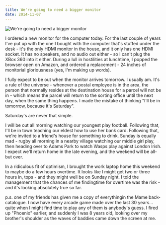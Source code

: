 ```yaml
---
title: We're going to need a bigger monitor
date: 2014-11-07
---
```


![We're going to need a bigger monitor](https://source.unsplash.com/0gkw_9fy0eQ/1600x900)

I ordered a new monitor for the computer today. For the last couple of years I've put up with the one I bought with the computer that's stuffed under the desk - it's the only HDMI monitor in the house, and it only has one HDMI socket. It has no speakers, and no audio out either - so I can't plug the XBox 360 into it either. During a lull in hostilities at lunchtime, I popped the browser open on Amazon, and ordered a replacement - 24 inches of monitorial gloriousness (yes, I'm making up words).

I fully expect to be out when the monitor arrives tomorrow. I usually am. It's a rule of the universe - whenever a postal employee is in the area, the person that normally resides at the destination house for a parcel will not be in - which means the parcel will return to the sorting office until the next day, when the same thing happens. I made the mistake of thinking "I'll be in tomorrow, because it's Saturday".

Saturday's are never that simple.

I will be out all morning watching our youngest play football. Following that, I'll be in town teaching our eldest how to use her bank card. Following that, we're invited to a friend's house for something to drink. Sunday is equally mad - rugby all morning in a nearby village watching our middle girl play, then heading over to Adams Park to watch Wasps play against London Irish. I expect we'll return home in the late evening, and the weekend will be all-but over.

In a ridiculous fit of optimism, I brought the work laptop home this weekend to maybe do a few hours overtime. It looks like I might get two or three hours in, tops - and they might well be on Sunday night. I told the management that the chances of me findingtime for overtime was the risk - and it's looking absolutely true so far.

p.s. one of my friends has given me a copy of everythingin the Mame back-catalogue. I now have every arcade game made over the last 30 years... quite when I might find time to play any of them is anybody's guess. I fired up "Phoenix" earlier, and suddenly I was 8 years old, looking over my brother's shoulder as the waves of baddies came down the screen at me.
